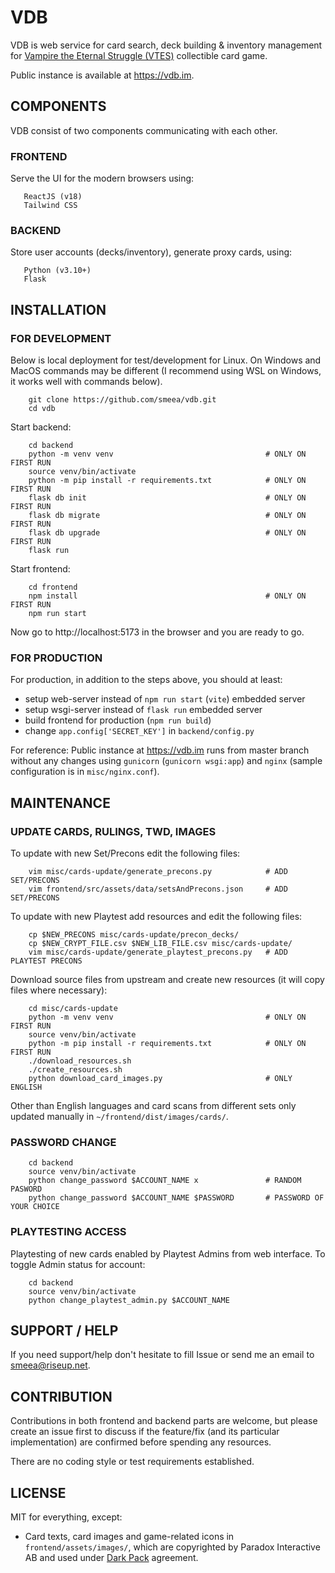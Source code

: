 # VDB

VDB is web service for card search, deck building & inventory management for [Vampire the Eternal Struggle (VTES)](https://www.vekn.net/what-is-v-tes) collectible card game.

Public instance is available at https://vdb.im.

## COMPONENTS

VDB consist of two components communicating with each other.

### FRONTEND
Serve the UI for the modern browsers using:
```
   ReactJS (v18)
   Tailwind CSS
```

### BACKEND
Store user accounts (decks/inventory), generate proxy cards, using:

```
   Python (v3.10+)
   Flask
```

## INSTALLATION

### FOR DEVELOPMENT

Below is local deployment for test/development for Linux.
On Windows and MacOS commands may be different (I recommend using WSL on Windows, it works well with commands below).

```
    git clone https://github.com/smeea/vdb.git
    cd vdb
```

Start backend:
```
    cd backend
    python -m venv venv                                  # ONLY ON FIRST RUN
    source venv/bin/activate
    python -m pip install -r requirements.txt            # ONLY ON FIRST RUN
    flask db init                                        # ONLY ON FIRST RUN
    flask db migrate                                     # ONLY ON FIRST RUN
    flask db upgrade                                     # ONLY ON FIRST RUN
    flask run
```

Start frontend:
```
    cd frontend
    npm install                                          # ONLY ON FIRST RUN
    npm run start
```

Now go to http://localhost:5173 in the browser and you are ready to go.

### FOR PRODUCTION

For production, in addition to the steps above, you should at least:
* setup web-server instead of `npm run start` (`vite`) embedded server
* setup wsgi-server instead of `flask run` embedded server
* build frontend for production (`npm run build`)
* change `app.config['SECRET_KEY']` in `backend/config.py`

For reference:
Public instance at https://vdb.im runs from master branch without any changes using `gunicorn` (`gunicorn wsgi:app`) and `nginx` (sample configuration is in `misc/nginx.conf`).


## MAINTENANCE

### UPDATE CARDS, RULINGS, TWD, IMAGES

To update with new Set/Precons edit the following files:
```
    vim misc/cards-update/generate_precons.py            # ADD SET/PRECONS
    vim frontend/src/assets/data/setsAndPrecons.json     # ADD SET/PRECONS
```

To update with new Playtest add resources and edit the following files:
```
    cp $NEW_PRECONS misc/cards-update/precon_decks/
    cp $NEW_CRYPT_FILE.csv $NEW_LIB_FILE.csv misc/cards-update/
    vim misc/cards-update/generate_playtest_precons.py   # ADD PLAYTEST PRECONS
```

Download source files from upstream and create new resources (it will copy files where necessary):
```
    cd misc/cards-update
    python -m venv venv                                  # ONLY ON FIRST RUN
    source venv/bin/activate
    python -m pip install -r requirements.txt            # ONLY ON FIRST RUN
    ./download_resources.sh
    ./create_resources.sh
    python download_card_images.py                       # ONLY ENGLISH
```
Other than English languages and card scans from different sets only updated manually in `~/frontend/dist/images/cards/`.

### PASSWORD CHANGE
```
    cd backend
    source venv/bin/activate
    python change_password $ACCOUNT_NAME x               # RANDOM PASWORD
    python change_password $ACCOUNT_NAME $PASSWORD       # PASSWORD OF YOUR CHOICE
```

### PLAYTESTING ACCESS
Playtesting of new cards enabled by Playtest Admins from web interface.
To toggle Admin status for account:
```
    cd backend
    source venv/bin/activate
    python change_playtest_admin.py $ACCOUNT_NAME
```

## SUPPORT / HELP
If you need support/help don't hesitate to fill Issue or send me an email to smeea@riseup.net.

## CONTRIBUTION
Contributions in both frontend and backend parts are welcome, but please create an issue first to discuss if the feature/fix (and its particular implementation) are confirmed before spending any resources.

There are no coding style or test requirements established.

## LICENSE
MIT for everything, except:
- Card texts, card images and game-related icons in `frontend/assets/images/`, which are copyrighted by Paradox Interactive AB and used under [Dark Pack](https://www.paradoxinteractive.com/games/world-of-darkness/community/dark-pack-agreement) agreement.
